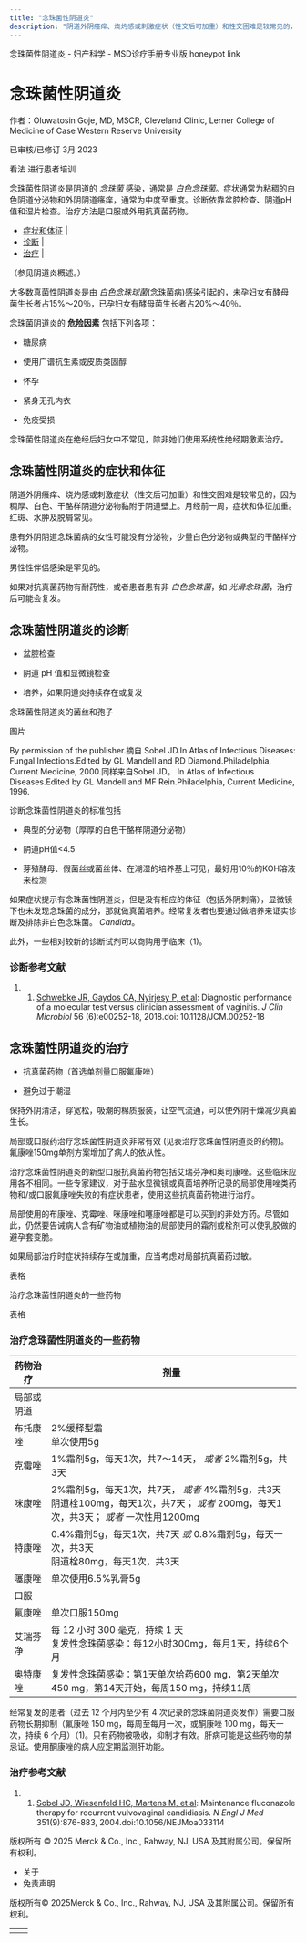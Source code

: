 ```yaml
---
title: "念珠菌性阴道炎"
description: "阴道外阴瘙痒、烧灼感或刺激症状（性交后可加重）和性交困难是较常见的，因为稠厚、白色、干酪样阴道分泌物黏附于阴道壁上。月经前一周，症状和体征加重。红斑、水肿及脱屑常见。"
---
```


﻿念珠菌性阴道炎 \- 妇产科学 \- MSD诊疗手册专业版 honeypot link

# 念珠菌性阴道炎

作者：Oluwatosin Goje, MD, MSCR, Cleveland Clinic, Lerner College of Medicine of Case Western Reserve University

已审核/已修订 3月 2023

看法 进行患者培训

念珠菌性阴道炎是阴道的 _念珠菌_ 感染，通常是 _白色念珠菌_。症状通常为粘稠的白色阴道分泌物和外阴阴道瘙痒，通常为中度至重度。诊断依靠盆腔检查、阴道pH值和湿片检查。治疗方法是口服或外用抗真菌药物。

- [症状和体征](#症状和体征_v8374677_zh) \|
- [诊断](#诊断_v8374680_zh) \|
- [治疗](#治疗_v8374688_zh) \|

（参见阴道炎概述。）

大多数真菌性阴道炎是由 _白色念珠球菌_(念珠菌病)感染引起的，未孕妇女有酵母菌生长者占15%～20％，已孕妇女有酵母菌生长者占20%～40％。

念珠菌阴道炎的 **危险因素** 包括下列各项：

- 糖尿病

- 使用广谱抗生素或皮质类固醇

- 怀孕

- 紧身无孔内衣

- 免疫受损


念珠菌性阴道炎在绝经后妇女中不常见，除非她们使用系统性绝经期激素治疗。

## 念珠菌性阴道炎的症状和体征

阴道外阴瘙痒、烧灼感或刺激症状（性交后可加重）和性交困难是较常见的，因为稠厚、白色、干酪样阴道分泌物黏附于阴道壁上。月经前一周，症状和体征加重。红斑、水肿及脱屑常见。

患有外阴阴道念珠菌病的女性可能没有分泌物，少量白色分泌物或典型的干酪样分泌物。

男性性伴侣感染是罕见的。

如果对抗真菌药物有耐药性，或者患者患有非 _白色念珠菌_，如 _光滑念珠菌_，治疗后可能会复发。

## 念珠菌性阴道炎的诊断

- 盆腔检查

- 阴道 pH 值和显微镜检查

- 培养，如果阴道炎持续存在或复发


念珠菌性阴道炎的菌丝和孢子



图片

By permission of the publisher.摘自 Sobel JD.In Atlas of Infectious Diseases: Fungal Infections.Edited by GL Mandell and RD Diamond.Philadelphia, Current Medicine, 2000.同样来自Sobel JD。 In Atlas of Infectious Diseases.Edited by GL Mandell and MF Rein.Philadelphia, Current Medicine, 1996.

诊断念珠菌性阴道炎的标准包括

- 典型的分泌物（厚厚的白色干酪样阴道分泌物）

- 阴道pH值<4.5

- 芽殖酵母、假菌丝或菌丝体、在潮湿的培养基上可见，最好用10％的KOH溶液来检测


如果症状提示有念珠菌性阴道炎，但是没有相应的体征（包括外阴刺痛），显微镜下也未发现念珠菌的成分，那就做真菌培养。经常复发者也要通过做培养来证实诊断及排除非白色念珠菌。 _Candida_。

此外，一些相对较新的诊断试剂可以商购用于临床（1)。

### 诊断参考文献

1. 1. [Schwebke JR, Gaydos CA, Nyirjesy P, et al](https://www.ncbi.nlm.nih.gov/pmc/articles/PMC5971525/): Diagnostic performance of a molecular test versus clinician assessment of vaginitis. _J Clin Microbiol_ 56 (6):e00252-18, 2018.doi: 10.1128/JCM.00252-18


## 念珠菌性阴道炎的治疗

- 抗真菌药物（首选单剂量口服氟康唑）

- 避免过于潮湿


保持外阴清洁，穿宽松，吸潮的棉质服装，让空气流通，可以使外阴干燥减少真菌生长。

局部或口服药治疗念珠菌性阴道炎非常有效 (见表治疗念珠菌性阴道炎的药物)。氟康唑150mg单剂方案增加了病人的依从性。

治疗念珠菌性阴道炎的新型口服抗真菌药物包括艾瑞芬净和奥司康唑。这些临床应用各不相同。一些专家建议，对于盐水显微镜或真菌培养所记录的局部使用唑类药物和/或口服氟康唑失败的有症状患者，使用这些抗真菌药物进行治疗。

局部使用的布康唑、克霉唑、咪康唑和噻康唑都是可以买到的非处方药。尽管如此，仍然要告诫病人含有矿物油或植物油的局部使用的霜剂或栓剂可以使乳胶做的避孕套变脆。

如果局部治疗时症状持续存在或加重，应当考虑对局部抗真菌药过敏。

表格

治疗念珠菌性阴道炎的一些药物

表格

### 治疗念珠菌性阴道炎的一些药物

| 药物治疗 | 剂量 |
| --- | --- |
| 局部或阴道 |
| 布托康唑 | 2%缓释型霜<br>单次使用5g |
| 克霉唑 | 1%霜剂5g，每天1次，共7～14天， _或者_ 2%霜剂5g，共3天 |
| 咪康唑 | 2%霜剂5g，每天1次，共7天， _或者_ 4%霜剂5g，共3天<br>阴道栓100mg，每天1次，共7天； _或者_ 200mg，每天1次，共3天； _或者_ 一次性用1200mg |
| 特康唑 | 0.4%霜剂5g，每天1次，共7天 _或_ 0.8%霜剂5g，每天一次，共3天<br>阴道栓80mg，每天1次，共3天 |
| 噻康唑 | 单次使用6.5%乳膏5g |
| 口服 |
| 氟康唑 | 单次口服150mg |
| 艾瑞芬净 | 每 12 小时 300 毫克，持续 1 天<br>复发性念珠菌感染：每12小时300mg，每月1天，持续6个月 |
| 奥特康唑 | 复发性念珠菌感染：第1天单次给药600 mg，第2天单次450 mg，第14天开始，每周150 mg，持续11周 |

经常复发的患者（过去 12 个月内至少有 4 次记录的念珠菌阴道炎发作）需要口服药物长期抑制（氟康唑 150 mg，每周至每月一次，或酮康唑 100 mg，每天一次，持续 6 个月）（1)。只有药物被吸收，抑制才有效。肝病可能是这些药物的禁忌证。使用酮康唑的病人应定期监测肝功能。

### 治疗参考文献

1. 1. [Sobel JD, Wiesenfeld HC, Martens M, et al](https://pubmed.ncbi.nlm.nih.gov/15329425/): Maintenance fluconazole therapy for recurrent vulvovaginal candidiasis. _N Engl J Med_ 351(9):876-883, 2004.doi:10.1056/NEJMoa033114




版权所有 © 2025
Merck & Co., Inc., Rahway, NJ, USA 及其附属公司。保留所有权利。

- 关于
- 免责声明

版权所有© 2025Merck & Co., Inc., Rahway, NJ, USA 及其附属公司。保留所有权利。

|     |     |
| --- | --- |
|  |  |